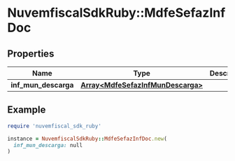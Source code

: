 # NuvemfiscalSdkRuby::MdfeSefazInfDoc

## Properties

| Name | Type | Description | Notes |
| ---- | ---- | ----------- | ----- |
| **inf_mun_descarga** | [**Array&lt;MdfeSefazInfMunDescarga&gt;**](MdfeSefazInfMunDescarga.md) |  |  |

## Example

```ruby
require 'nuvemfiscal_sdk_ruby'

instance = NuvemfiscalSdkRuby::MdfeSefazInfDoc.new(
  inf_mun_descarga: null
)
```

